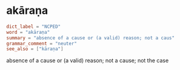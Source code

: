 # akāraṇa

``` toml
dict_label = "NCPED"
word = "akāraṇa"
summary = "absence of a cause or (a valid) reason; not a caus"
grammar_comment = "neuter"
see_also = ["kāraṇa"]
```

absence of a cause or (a valid) reason; not a cause; not the case

